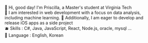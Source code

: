 🍎 Hi, good day! I'm Priscilla, a Master's student at Virginia Tech<br>
🍋 I am interested in web development with a focus on data analysis, including machine learning. 
🍍 Additionally, I am eager to develop and release iOS apps as a side project<br>
🫐 Skills : C#, Java, JavaScript, React, Node.js, oracle, mysql ... <br>
🥑 Language : English, Korean<br>

<!---
Priscilla2424/Priscilla2424 is a ✨ special ✨ repository because its `README.md` (this file) appears on your GitHub profile.
You can click the Preview link to take a look at your changes.
--->
